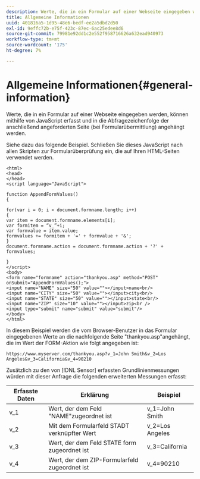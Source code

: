 ```yaml
---
description: Werte, die in ein Formular auf einer Webseite eingegeben werden, können mithilfe von JavaScript erfasst und in die Abfragezeichenfolge der anschließend angeforderten Seite (bei Formularübermittlung) angehängt werden.
title: Allgemeine Informationen
uuid: 401816a5-1d95-48e6-bedf-ee2a5dbd2d50
exl-id: 9effc72b-e75f-423c-87ec-6ac25edee8d6
source-git-commit: 79981e92dd1c2e552f958716626a632ead940973
workflow-type: tm+mt
source-wordcount: '175'
ht-degree: 7%

---
```


# Allgemeine Informationen{#general-information}

Werte, die in ein Formular auf einer Webseite eingegeben werden, können mithilfe von JavaScript erfasst und in die Abfragezeichenfolge der anschließend angeforderten Seite (bei Formularübermittlung) angehängt werden.

Siehe dazu das folgende Beispiel. Schließen Sie dieses JavaScript nach allen Skripten zur Formularüberprüfung ein, die auf Ihren HTML-Seiten verwendet werden.

```
<html>
<head>
</head>
<script language="JavaScript">

function AppendFormValues()
{

for(var i = 0; i < document.formname.length; i++)
{
var item = document.formname.elements[i];
var formitem = “v_”+i;
var formvalue = item.value;
formvalues += formitem + '=' + formvalue + '&';
}
document.formname.action = document.formname.action + '?' + formvalues;

}
</script>
<body>
<form name="formname" action="thankyou.asp" method="POST" onSubmit="AppendFormValues();">
<input name="NAME" size="50" value=""></input>name<br/>
<input name="CITY" size="50" value=""></input>city<br/>
<input name="STATE" size="50" value=""></input>state<br/>
<input name="ZIP" size="10" value=""></input>zip<br />
<input type="submit" name="submit" value="submit"/>
</body>
</html>
```

In diesem Beispiel werden die vom Browser-Benutzer in das Formular eingegebenen Werte an die nachfolgende Seite &quot;thankyou.asp&quot;angehängt, die im Wert der FORM-Aktion wie folgt angegeben ist:

```
https://www.myserver.com/thankyou.asp?v_1=John Smith&v_2=Los Angeles&v_3=California&v_4=90210
```

Zusätzlich zu den von [!DNL Sensor] erfassten Grundlinienmessungen würden mit dieser Anfrage die folgenden erweiterten Messungen erfasst:

| Erfasste Daten | Erklärung | Beispiel |
|---|---|---|
| v_1 | Wert, der dem Feld &quot;NAME&quot;zugeordnet ist | v_1=John Smith |
| v_2 | Mit dem Formularfeld STADT verknüpfter Wert | v_2=Los Angeles |
| v_3 | Wert, der dem Feld STATE form zugeordnet ist | v_3=California |
| v_4 | Wert, der dem ZIP-Formularfeld zugeordnet ist | v_4=90210 |
